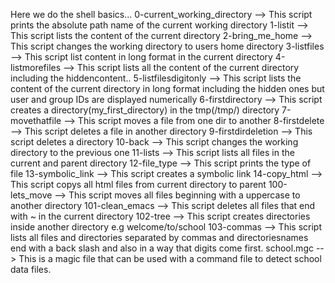 Here we do the shell basics...
0-current_working_directory
--> This script prints the absolute path name of the current working directory
1-listit
--> This script lists the content of the current directory
2-bring_me_home
--> This script changes the working directory to users home directory
3-listfiles
--> This script list content in long format in the current directory
4-listmorefiles
--> This script lists all the content of the current directory including the hiddencontent..
5-listfilesdigitonly
--> This script lists the content of the current directory in long format including the hidden ones but user and group IDs are displayed numerically
6-firstdirectory
--> This script creates a directory(my_first_directory) in the tmp(/tmp/) directory
7-movethatfile
--> This script moves a file from one dir to another
8-firstdelete
--> This script deletes a file in another directory
9-firstdirdeletion
--> This script deletes a directory 
10-back
--> This script changes the working directory to the previous one
11-lists
--> This script lists all files in the current and parent directory 
12-file_type
--> This script prints the type of file
13-symbolic_link
--> This script creates a symbolic link
14-copy_html
--> This script copys all html files from current directory to parent
100-lets_move
--> This script moves all files beginning with a uppercase to another directory
101-clean_emacs
--> This script deletes all files that end with ~ in the current directory
102-tree
--> This script creates directories inside another directory e.g welcome/to/school
103-commas
--> This script lists all files and directories separated by commas and directoriesnames end with a back slash and also in a way that digits come first.
school.mgc
--> This is a magic file that can be used with a command file to detect school data files.
